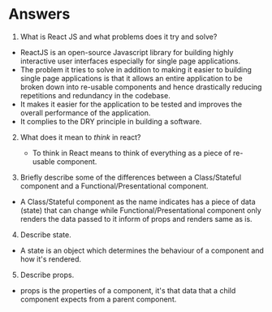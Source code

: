 # Answers

1.  What is React JS and what problems does it try and solve?
   
  - ReactJS is an open-source Javascript library for building highly interactive user interfaces especially for single page applications. 
  - The problem it tries to solve in addition to making it easier to building single page applications is that it allows an entire application to be broken down into re-usable components and hence drastically reducing repetitions and redundancy in the codebase.
  - It makes it easier for the application to be tested and improves the overall performance of the application.
  - It complies to the DRY principle in building a software.

2.  What does it mean to _think_ in react?
    - To think in React means to think of everything as a piece of re-usable component.

3.  Briefly describe some of the differences between a Class/Stateful component and a Functional/Presentational 
  component.
  - A Class/Stateful component as the name indicates has a piece of data (state) that can change while Functional/Presentational component only renders the data passed to it inform of props and renders same as is.

4.  Describe state.
   - A state is an object which determines the behaviour of a component and how it's rendered.

5.  Describe props.
   - props is the properties of a component, it's that data that a child component expects from a parent component.
   
